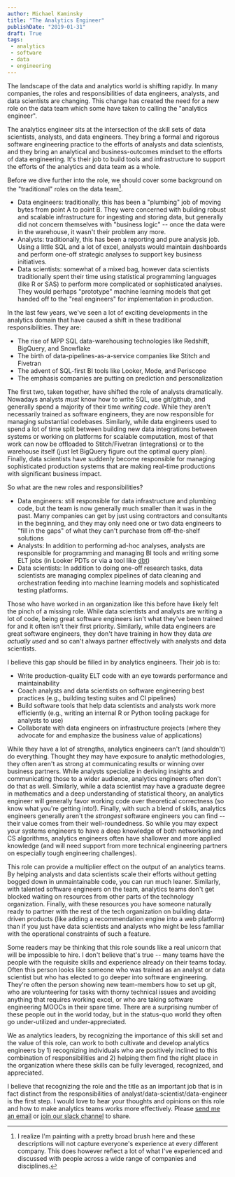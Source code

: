 ```yaml
---
author: Michael Kaminsky
title: "The Analytics Engineer"
publishDate: "2019-01-31"
draft: True
tags: 
 - analytics
 - software
 - data
 - engineering
---
```


The landscape of the data and analytics world is shifting rapidly. In many companies, the roles and responsibilities  of data engineers, analysts, and data scientists are changing. This change has created the need for a new role on the data team which some have taken to calling the "analytics engineer". 

<!--more-->

The analytics engineer sits at the intersection of the skill sets of data scientists, analysts, and data engineers. They bring a formal and rigorous software engineering practice to the efforts of analysts and data scientists, and they bring an analytical and business-outcomes mindset to the efforts of data engineering. It's their job to build tools and infrastructure to support the efforts of the analytics and data team as a whole.

Before we dive further into the role, we should cover some background on the "traditional" roles on the data team[^1]. 

* Data engineers: traditionally, this has been a "plumbing" job of moving bytes from point A to point B. They were concerned with building robust and scalable infrastructure for ingesting and storing data, but generally did not concern themselves with "business logic" -- once the data were in the warehouse, it wasn't their problem any more.
* Analysts: traditionally, this has been a reporting and pure analysis job. Using a little SQL and a lot of excel, analysts would maintain dashboards and perform one-off strategic analyses to support key business initiatives.
* Data scientists: somewhat of a mixed bag, however data scientists traditionally spent their time using statistical programming languages (like R or SAS) to perform more complicated or sophisticated analyses. They would perhaps "prototype" machine learning models that get handed off to the "real engineers" for implementation in production.

In the last few years, we've seen a lot of exciting developments in the analytics domain that have caused a shift in these traditional responsibilities. They are:

* The rise of MPP SQL data-warehousing technologies like Redshift, BigQuery, and Snowflake
* The birth of data-pipelines-as-a-service companies like Stitch and Fivetran
* The advent of SQL-first BI tools like Looker, Mode, and Periscope
* The emphasis companies are putting on prediction and personalization

The first two, taken together, have shifted the role of analysts dramatically. Nowadays analysts _must_ know how to write SQL, use git/github, and generally spend a majority of their time _writing code_. While they aren't necessarily trained as software engineers, they are now responsible for managing substantial codebases. Similarly, while data engineers used to spend a lot of time split between building new data integrations between systems or working on platforms for scalable computation, most of that work can now be offloaded to Stitch/Fivetran (integrations) or to the warehouse itself (just let BigQuery figure out the optimal query plan). Finally, data scientists have suddenly become responsible for managing sophisticated production systems that are making real-time productions with significant business impact.

So what are the new roles and responsibilities?

* Data engineers: still responsible for data infrastructure and plumbing code, but the team is now generally much smaller than it was in the past. Many companies can get by just using contractors and consultants in the beginning, and they may only need one or two data engineers to "fill in the gaps" of what they can't purchase from off-the-shelf solutions
* Analysts: In addition to performing ad-hoc analyses, analysts are responsible for programming and managing BI tools and writing some ELT jobs (in Looker PDTs or via a tool like [dbt](https://www.getdbt.com/))
* Data scientists: In addition to doing one-off research tasks, data scientists are managing complex pipelines of data cleaning and orchestration feeding into machine learning models and sophisticated testing platforms.

Those who have worked in an organization like this before have likely felt the pinch of a missing role. While data scientists and analysts are writing a lot of code, being great software engineers isn't what they've been trained for and it often isn't their first priority. Similarly, while data engineers are great software engineers, they don't have training in how they data _are actually used_ and so can't always partner effectively with analysts and data scientists. 

I believe this gap should be filled in by analytics engineers. Their job is to:

* Write production-quality ELT code with an eye towards performance and maintainability
* Coach analysts and data scientists on software engineering best practices (e.g., building testing suites and CI pipelines)
* Build software tools that help data scientists and analysts work more efficiently (e.g., writing an internal R or Python tooling package for analysts to use)
* Collaborate with data engineers on infrastructure projects (where they advocate for and emphasize the business value of applications)

While they have a lot of strengths, analytics engineers can't (and shouldn't) do everything. Thought they may have exposure to analytic methodologies, they often aren't as strong at communicating results or winning over business partners. While analysts specialize in deriving insights and communicating those to a wider audience, analytics engineers often don't do that as well. Similarly, while a data scientist may have a graduate degree in mathematics and a deep understanding of statistical theory, an analytics engineer will generally favor working code over theoretical correctness (so know what you're getting into!). Finally, with such a blend of skills, analytics engineers generally aren't the _strongest_ software engineers you can find -- their value comes from their well-roundedness. So while you may expect your systems engineers to have a deep knowledge of both networking and CS algorithms, analytics engineers often have shallower and more applied knowledge (and will need support from more technical engineering partners on especially tough engineering challenges).

This role can provide a multiplier effect on the output of an analytics teams. By helping analysts and data scientists scale their efforts without getting bogged down in unmaintainable code, you can run much leaner. Similarly, with talented software engineers on the team, analytics teams don't get blocked waiting on resources from other parts of the technology organization. Finally, with these resources you have someone naturally ready to partner with the rest of the tech organization on building data-driven products (like adding a recommendation engine into a web platform) than if you just have data scientists and analysts who might be less familiar with the operational constraints of such a feature.

Some readers may be thinking that this role sounds like a real unicorn that will be impossible to hire. I don't believe that's true -- many teams have the people with the requisite skills and experience already on their teams today. Often this person looks like someone who was trained as an analyst or data scientist but who has elected to go deeper into software engineering. They're often the person showing new team-members how to set up git, who are volunteering for tasks with thorny technical issues and avoiding anything that requires working excel, or who are taking software engineering MOOCs in their spare time. There are a surprising number of these people out in the world today, but in the status-quo world they often go under-utilized and under-appreciated.

We as analytics leaders, by recognizing the importance of this skill set and the value of this role, can work to both cultivate and develop analytics engineers by 1) recognizing individuals who are positively inclined to this combination of responsibilities and 2) helping them find the right place in the organization where these skills can be fully leveraged, recognized, and appreciated.

I believe that recognizing the role and the title as an important job that is in fact distinct from the responsibilities of analyst/data-scientist/data-engineer is the first step. I would love to hear your thoughts and opinions on this role and how to make analytics teams works more effectively. Please [send me an email](mailto:kaminsky.michael@gmail.com) or [join our slack channel](https://www.locallyoptimistic.com/community/) to share.

[^1]: I realize I'm painting with a pretty broad brush here and these descriptions will not capture everyone's experience at every different company. This does however reflect a lot of what I've experienced and discussed with people across a wide range of companies and disciplines.
